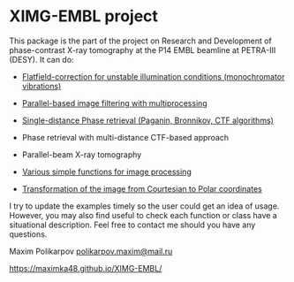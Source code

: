 <meta name="google-site-verification" content="rnnwgvWL65WRkF2NxC8H0l-YSArRZGXA1qfp9e8Ox_8" />

# XIMG-EMBL project

This package is the part of the project on Research and Development of phase-contrast X-ray tomography at the P14 EMBL beamline at PETRA-III (DESY). It can do:

- [Flatfield-correction for unstable illumination conditions (monochromator vibrations)](https://github.com/maximka48/XIMG-EMBL/blob/master/examples_public/demo_SSIM_1d-PR.ipynb)
- [Parallel-based image filtering with multiprocessing](https://github.com/maximka48/XIMG-EMBL/blob/master/examples_public/demo_SSIM_1d-PR.ipynb)
- [Single-distance Phase retrieval (Paganin, Bronnikov, CTF algorithms)](https://github.com/maximka48/XIMG-EMBL/blob/master/examples_public/demo_SSIM_1d-PR.ipynb)
- Phase retrieval with multi-distance CTF-based approach
- Parallel-beam X-ray tomography

- [Various simple functions for image processing](https://github.com/maximka48/XIMG-EMBL/blob/master/maximus48/var.py)
- [Transformation of the image from Courtesian to Polar coordinates](https://github.com/maximka48/XIMG-EMBL/blob/master/examples_public/Courtesian-2-Polar.ipynb)



I try to update the examples timely so the user could get an idea of usage. However, you may also find useful to check each function or class have a situational description.
Feel free to contact me should you have any questions.

Maxim Polikarpov
polikarpov.maxim@mail.ru

https://maximka48.github.io/XIMG-EMBL/

